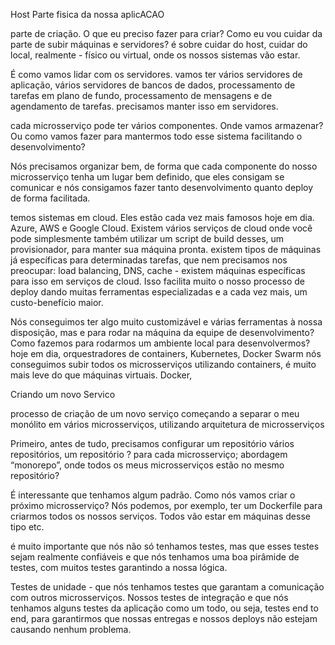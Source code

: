 Host
Parte fisica da nossa aplicACAO

parte de criação.
 O que eu preciso fazer para criar? Como eu vou cuidar da parte de subir máquinas e servidores?
 é sobre cuidar do host, cuidar do local, realmente - físico ou virtual, onde os nossos sistemas vão estar.

 É como vamos lidar com os servidores.
 vamos ter vários servidores de aplicação, vários servidores de bancos de dados,
 processamento de tarefas em plano de fundo, processamento de mensagens e de agendamento de tarefas.
 precisamos manter isso em servidores.

 cada microsserviço pode ter vários componentes.
 Onde vamos armazenar? Ou como vamos fazer para mantermos todo esse sistema facilitando o desenvolvimento?

 Nós precisamos organizar bem, de forma que cada componente do nosso microsserviço tenha um lugar bem definido,
 que eles consigam se comunicar e nós consigamos fazer tanto desenvolvimento quanto deploy de forma facilitada.

 temos sistemas em cloud. Eles estão cada vez mais famosos hoje em dia. Azure, AWS e Google Cloud. Existem vários serviços de cloud onde você pode simplesmente também utilizar um script de build desses, um provisionador, para manter sua máquina pronta.
 existem tipos de máquinas já específicas para determinadas tarefas, que nem precisamos nos preocupar: load balancing, DNS, cache - existem máquinas específicas para isso em serviços de cloud.
  Isso facilita muito o nosso processo de deploy dando muitas ferramentas especializadas e a cada vez mais, um custo-benefício maior.

  Nós conseguimos ter algo muito customizável e várias ferramentas à nossa disposição,
  mas e para rodar na máquina da equipe de desenvolvimento? Como fazemos para rodarmos um ambiente local para desenvolvermos?
   hoje em dia, orquestradores de containers, Kubernetes, Docker Swarm
   nós conseguimos subir todos os microsserviços utilizando containers, é muito mais leve do que máquinas virtuais.  Docker,


Criando um novo Servico

processo de criação de um novo serviço
começando a separar o meu monólito em vários microsserviços,
utilizando arquitetura de microsserviços

Primeiro, antes de tudo, precisamos configurar um repositório
vários repositórios, um repositório ?
para cada microsserviço;
abordagem “monorepo”, onde todos os meus microsserviços estão no mesmo repositório?

É interessante que tenhamos algum padrão. Como nós vamos criar o próximo microsserviço? Nós podemos, por exemplo, ter um Dockerfile para criarmos todos os nossos serviços. Todos vão estar em máquinas desse tipo etc.

é muito importante que nós não só tenhamos testes, mas que esses testes sejam realmente confiáveis e que nós tenhamos uma boa pirâmide de testes, com muitos testes garantindo a nossa lógica.

Testes de unidade - que nós tenhamos testes que garantam a comunicação com outros microsserviços. Nossos testes de integração e que nós tenhamos alguns testes da aplicação como um todo, ou seja, testes end to end, para garantirmos que nossas entregas e nossos deploys não estejam causando nenhum problema.
